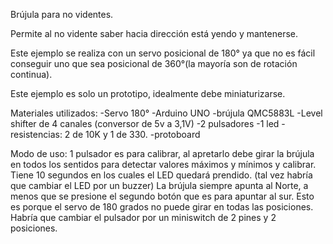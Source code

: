 Brújula para no videntes. 

Permite al no vidente saber hacia dirección está yendo y mantenerse. 

Este ejemplo se realiza con un servo posicional de 180° ya que no es fácil conseguir uno que sea posicional de 360°(la mayoría son de rotación continua). 

Este ejemplo es solo un prototipo, idealmente debe miniaturizarse. 

Materiales utilizados: 
-Servo 180°
-Arduino UNO
-brújula QMC5883L
-Level shifter de 4 canales (conversor de 5v a 3,1V)
-2 pulsadores
-1 led
-resistencias: 2 de 10K y 1 de 330.
-protoboard

Modo de uso:
1 pulsador es para calibrar, al apretarlo debe girar la brújula en todos los sentidos para detectar valores máximos y mínimos y calibrar. Tiene 10 segundos en los cuales el LED quedará prendido. (tal vez habría que cambiar el LED por un buzzer)
La brújula siempre apunta al Norte, a menos que se presione el segundo botón que es para apuntar al sur. Esto es porque el servo de 180 grados no puede girar en todas las posiciones. Habría que cambiar el pulsador por un miniswitch de 2 pines y 2 posiciones. 



